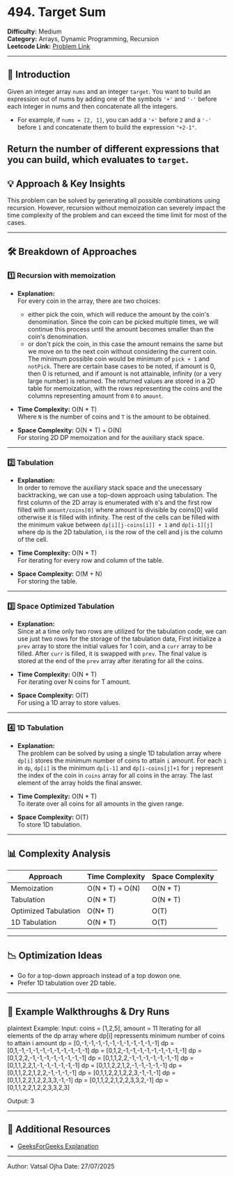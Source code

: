 # 494. Target Sum

**Difficulty:** Medium  
**Category:** Arrays, Dynamic Programming, Recursion  
**Leetcode Link:** [Problem Link](https://leetcode.com/problems/target-sum)

---

## 📝 Introduction

Given an integer array `nums` and an integer `target`.
You want to build an expression out of nums by adding one of the symbols `'+'` and `'-'` before each integer in nums and then concatenate all the integers.

- For example, if `nums = [2, 1]`, you can add a `'+'` before `2` and a `'-'` before `1` and concatenate them to build the expression `"+2-1"`.

Return the number of different expressions that you can build, which evaluates to `target`.
---

## 💡 Approach & Key Insights

This problem can be solved by generating all possible combinations using recursion. However, recursion without memoization can severely impact the time complexity of the problem and can exceed the time limit for most of the cases.

---

## 🛠️ Breakdown of Approaches

### 1️⃣ Recursion with memoization

- **Explanation:**  
  For every coin in the array, there are two choices:
  - either pick the coin, which will reduce the amount by the coin's denomination. Since the coin can be picked multiple times, we will continue this process until the amount becomes smaller than the coin's denomination. 
  - or don't pick the coin, in this case the amount remains the same but we move on to the next coin without considering the current coin. 
  The minimum possible coin would be minimum of `pick + 1` and `notPick`. There are certain base cases to be noted, if amount is 0, then 0 is returned, and if amount is not attainable, infinity (or a very large number) is returned.
  The returned values are stored in a 2D table for memoization, with the rows representing the coins and the columns representing amount from `0` to `amount`.  

- **Time Complexity:** O(N * T)  
  Where `N` is the number of coins and `T` is the amount to be obtained.

- **Space Complexity:** O(N * T) + O(N)  
  For storing 2D DP memoization and for the auxiliary stack space.


---

### 2️⃣ Tabulation

- **Explanation:**  
  In order to remove the auxiliary stack space and the unecessary backtracking, we can use a top-down approach using tabulation. The first column of the 2D array is enumerated with `0`'s and the first row filled with `amount/coins[0]` where amount is divisible by coins[0] valid otherwise it is filled with infinity. The rest of the cells can be filled with the minimum vakue between `dp[i][j-coins[i]] + 1` and `dp[i-1][j]` where dp is the 2D tabulation, i is the row of the cell and j is the column of the cell.

- **Time Complexity:** O(N * T)  
  For iterating for every row and column of the table.

- **Space Complexity:** O(M + N)  
  For storing the table.

---

### 3️⃣ Space Optimized Tabulation

- **Explanation:**  
  Since at a time only two rows are utilized for the tabulation code, we can use just two rows for the storage of the tabulation data, First initialize a `prev` array to store the initial values for 1 coin, and a `curr` array to be filled. After `curr` is filled, it is swapped with `prev`. The final value is stored at the end of the `prev` array after iterating for all the coins.

- **Time Complexity:** O(N * T)  
  For iterating over N coins for T amount.

- **Space Complexity:** O(T)  
  For using a 1D array to store values.


---

### 4️⃣ 1D Tabulation

- **Explanation:**  
  The problem can be solved by using a single 1D tabulation array where `dp[i]` stores the minimum number of coins to attain `i` amount. For each `i` in `dp`, `dp[i]` is the minimum `dp[i-1]` and `dp[i-coins[j]+1` for `j` represent the index of the coin in `coins` array for all coins in the array. The last element of the array holds the final answer.

- **Time Complexity:** O(N * T)  
  To iterate over all coins for all amounts in the given range.

- **Space Complexity:** O(T)  
  To store 1D tabulation.


---

## 📊 Complexity Analysis

| Approach                | Time Complexity           | Space Complexity       |
| ----------------------- | ------------------------- | ---------------------- |
| Memoization             | O(N * T) + O(N)           | O(N * T)               |
| Tabulation              | O(N * T)                  | O(N * T)               |
| Optimized Tabulation    | O(N* T)                   | O(T)                   |
| 1D Tabulation           | O(N * T)                  | O(T)                   |

---

## 📉 Optimization Ideas

- Go for a top-down approach instead of a top dowon one.
- Prefer 1D tabulation over 2D table.

---

## 📌 Example Walkthroughs & Dry Runs

plaintext
Example:
Input: coins = [1,2,5], amount = 11
Iterating for all elements of the dp array where dp[i] repressents minimum number of coins to attain i amount
dp = [0,-1,-1,-1,-1,-1,-1,-1,-1,-1,-1,-1]
dp = [0,1,-1,-1,-1,-1,-1,-1,-1,-1,-1,-1]
dp = [0,1,2,-1,-1,-1,-1,-1,-1,-1,-1,-1]
dp = [0,1,2,2,-1,-1,-1,-1,-1,-1,-1,-1]
dp = [0,1,1,2,2,-1,-1,-1,-1,-1,-1,-1]
dp = [0,1,1,2,2,1,-1,-1,-1,-1,-1,-1]
dp = [0,1,1,2,2,1,2,-1,-1,-1,-1,-1]
dp = [0,1,1,2,2,1,2,2,-1,-1,-1,-1]
dp = [0,1,1,2,2,1,2,2,3,-1,-1,-1]
dp = [0,1,1,2,2,1,2,2,3,3,-1,-1]
dp = [0,1,1,2,2,1,2,2,3,3,2,-1]
dp = [0,1,1,2,2,1,2,2,3,3,2,3]


Output: 3

---

## 🔗 Additional Resources

- [GeeksForGeeks Explanation](https://www.geeksforgeeks.org/dsa/coin-change-dp-7/)

---

Author: Vatsal Ojha 
Date: 27/07/2025